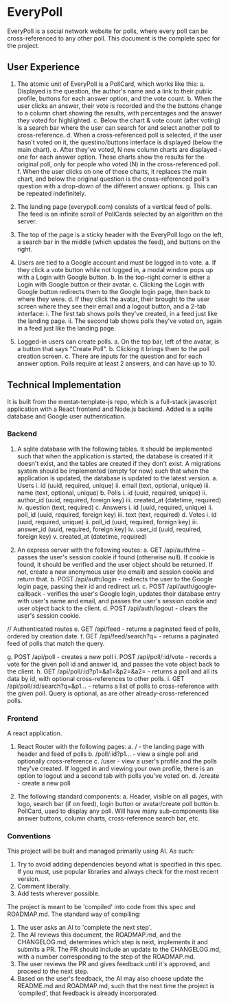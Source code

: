 # EveryPoll

EveryPoll is a social network website for polls, where every poll can be cross-referenced to any other poll. This document is the complete spec for the project.

## User Experience

1. The atomic unit of EveryPoll is a PollCard, which works like this:
   a. Displayed is the question, the author's name and a link to their public profile, buttons for each answer option, and the vote count.
   b. When the user clicks an answer, their vote is recorded and the the buttons change to a column chart showing the results, with percentages and the answer they voted for highlighted.
   c. Below the chart & vote count (after voting) is a search bar where the user can search for and select another poll to cross-reference.
   d. When a cross-referenced poll is selected, if the user hasn't voted on it, the questino/buttons interface is displayed (below the main chart).
   e. After they've voted, N new column charts are displayed - one for each answer option. These charts show the results for the original poll, only for people who voted (N) in the cross-referenced poll.
   f. When the user clicks on one of those charts, it replaces the main chart, and below the original question is the cross-referenced poll's question with a drop-down of the different answer options.
   g. This can be repeated indefinitely.

2. The landing page (everypoll.com) consists of a vertical feed of polls. The feed is an infinite scroll of PollCards selected by an algorithm on the server.

3. The top of the page is a sticky header with the EveryPoll logo on the left, a search bar in the middle (which updates the feed), and buttons on the right.

4. Users are tied to a Google account and must be logged in to vote.
   a. If they click a vote button while not logged in, a modal window pops up with a Login with Google button.
   b. In the top-right corner is either a Login with Google button or their avatar.
   c. Clicking the Login with Google button redirects them to the Google login page, then back to where they were.
   d. If they click the avatar, their brought to the user screen where they see their email and a logout button, and a 2-tab interface:
   i. The first tab shows polls they've created, in a feed just like the landing page.
   ii. The second tab shows polls they've voted on, again in a feed just like the landing page.

5. Logged-in users can create polls.
   a. On the top bar, left of the avatar, is a button that says "Create Poll".
   b. Clicking it brings them to the poll creation screen.
   c. There are inputs for the question and for each answer option. Polls require at least 2 answers, and can have up to 10.

## Technical Implementation

It is built from the mentat-template-js repo, which is a full-stack javascript application with a React frontend and Node.js backend. Added is a sqlite database and Google user authentication.

### Backend

1. A sqlite database with the following tables. It should be implemented such that when the application is started, the database is created if it doesn't exist, and the tables are created if they don't exist. A migrations system should be implemented (empty for now) such that when the application is updated, the database is updated to the latest version.
   a. Users
   i. id (uuid, required, unique)
   ii. email (text, optional, unique)
   iii. name (text, optional, unique)
   b. Polls
   i. id (uuid, required, unique)
   ii. author_id (uuid, required, foreign key)
   iii. created_at (datetime, required)
   iv. question (text, required)
   c. Answers
   i. id (uuid, required, unique)
   ii. poll_id (uuid, required, foreign key)
   iii. text (text, required)
   d. Votes
   i. id (uuid, required, unique)
   ii. poll_id (uuid, required, foreign key)
   iii. answer_id (uuid, required, foreign key)
   iv. user_id (uuid, required, foreign key)
   v. created_at (datetime, required)

2. An express server with the following routes:
   a. GET /api/auth/me - passes the user's session cookie if found (otherwise null). If cookie is found, it should be verified and the user object should be returned. If not, create a new anonymous user (no email) and session cookie and return that.
   b. POST /api/auth/login - redirects the user to the Google login page, passing their id and redirect url.
   c. POST /api/auth/google-callback - verifies the user's Google login, updates their database entry with user's name and email, and passes the user's session cookie and user object back to the client.
   d. POST /api/auth/logout - clears the user's session cookie.

// Authenticated routes
e. GET /api/feed - returns a paginated feed of polls, ordered by creation date.
f. GET /api/feed/search?q=<query> - returns a paginated feed of polls that match the query.

g. POST /api/poll - creates a new poll
i. POST /api/poll/:id/vote - records a vote for the given poll id and answer id, and passes the vote object back to the client.
h. GET /api/poll/:id?p1=<pollId1>&a1=<answerId1>&p2=<pollId2>&a2=<answerId2> - returns a poll and all its data by id, with optional cross-references to other polls.
i. GET /api/poll/:id/search?q=<query>&p1... - returns a list of polls to cross-reference with the given poll. Query is optional, as are other already-cross-referenced polls.

### Frontend

A react application.

1. React Router with the following pages:
   a. / - the landing page with header and feed of polls
   b. /poll/:id?p1... - view a single poll and optionally cross-reference
   c. /user - view a user's profile and the polls they've created. If logged in and viewing your own profile, there is an option to logout and a second tab with polls you've voted on.
   d. /create - create a new poll

2. The following standard components:
   a. Header, visible on all pages, with logo, search bar (if on feed), login button or avatar/create poll button
   b. PollCard, used to display any poll. Will have many sub-components like answer buttons, column charts, cross-reference search bar, etc.

### Conventions

This project will be built and managed primarily using AI. As such:

1. Try to avoid adding dependencies beyond what is specified in this spec. If you must, use popular libraries and always check for the most recent version.
2. Comment liberally.
3. Add tests wherever possible.

The project is meant to be 'compiled' into code from this spec and ROADMAP.md. The standard way of compiling:

1. The user asks an AI to 'complete the next step'.
2. The AI reviews this document, the ROADMAP.md, and the CHANGELOG.md, determines which step is next, implements it and submits a PR. The PR should include an update to the CHANGELOG.md, with a number corresponding to the step of the ROADMAP.md.
3. The user reviews the PR and gives feedback until it's approved, and proceed to the next step.
4. Based on the user's feedback, the AI may also choose update the README.md and ROADMAP.md, such that the next time the project is 'compiled', that feedback is already incorporated.
